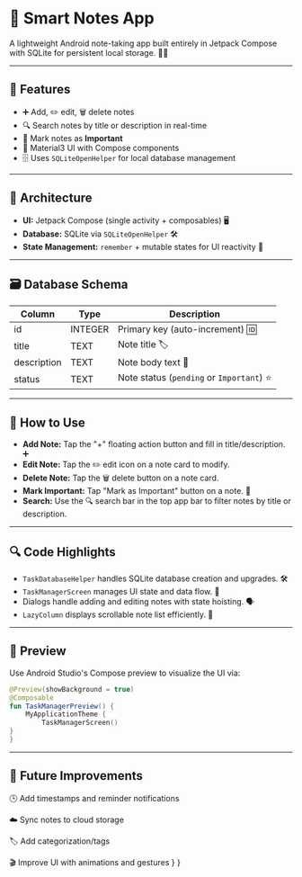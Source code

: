 # 📝 Smart Notes App

A lightweight Android note-taking app built entirely in Jetpack Compose with SQLite for persistent local storage. 💾✨

---

## 🚀 Features

- ➕ Add, ✏️ edit, 🗑️ delete notes  
- 🔍 Search notes by title or description in real-time  
- 🌟 Mark notes as **Important**  
- 🎨 Material3 UI with Compose components  
- 🗄️ Uses `SQLiteOpenHelper` for local database management  

---

## 🧱 Architecture

- **UI:** Jetpack Compose (single activity + composables) 🖥️  
- **Database:** SQLite via `SQLiteOpenHelper` 🛠️  
- **State Management:** `remember` + mutable states for UI reactivity 🔄  

---

## 🗃️ Database Schema

| Column      | Type    | Description               |
| ----------- | ------- | ------------------------- |
| id          | INTEGER | Primary key (auto-increment) 🆔 |
| title       | TEXT    | Note title 🏷️            |
| description | TEXT    | Note body text 📝         |
| status      | TEXT    | Note status (`pending` or `Important`) ⭐ |

---

## 🧭 How to Use

- **Add Note:** Tap the "+" floating action button and fill in title/description. ➕  
- **Edit Note:** Tap the ✏️ edit icon on a note card to modify.  
- **Delete Note:** Tap the 🗑️ delete button on a note card.  
- **Mark Important:** Tap "Mark as Important" button on a note. 🌟  
- **Search:** Use the 🔍 search bar in the top app bar to filter notes by title or description.

---

## 🔍 Code Highlights

- `TaskDatabaseHelper` handles SQLite database creation and upgrades. 🛠️  
- `TaskManagerScreen` manages UI state and data flow. 🔄  
- Dialogs handle adding and editing notes with state hoisting. 🗣️  
- `LazyColumn` displays scrollable note list efficiently. 📃  

---

## 👀 Preview

Use Android Studio's Compose preview to visualize the UI via:

```kotlin
@Preview(showBackground = true)
@Composable
fun TaskManagerPreview() {
    MyApplicationTheme {
        TaskManagerScreen()
}
}
```
---

## 🔮 Future Improvements
🕒 Add timestamps and reminder notifications

☁️ Sync notes to cloud storage

🏷️ Add categorization/tags

🎬 Improve UI with animations and gestures
    }
}
